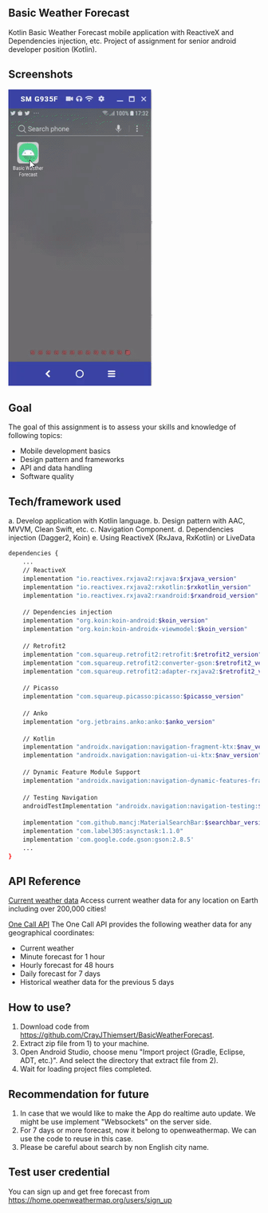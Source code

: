 ## Basic Weather Forecast
Kotlin Basic Weather Forecast mobile application with ReactiveX and Dependencies injection, etc.
Project of assignment for senior android developer position (Kotlin).

## Screenshots
![](video/how_to_use_app.gif)

##  Goal
The goal of this assignment is to assess your skills and knowledge of following topics:

* Mobile development basics
* Design pattern and frameworks
* API and data handling
* Software quality


## Tech/framework used
a. Develop application with Kotlin language.
b. Design pattern with AAC, MVVM, Clean Swift, etc.
c. Navigation Component.
d. Dependencies injection (Dagger2, Koin)
e. Using ReactiveX (RxJava, RxKotlin) or LiveData

```sh
dependencies {
    ...
    // ReactiveX
    implementation "io.reactivex.rxjava2:rxjava:$rxjava_version"
    implementation "io.reactivex.rxjava2:rxkotlin:$rxkotlin_version"
    implementation "io.reactivex.rxjava2:rxandroid:$rxandroid_version"

    // Dependencies injection
    implementation "org.koin:koin-android:$koin_version"
    implementation "org.koin:koin-androidx-viewmodel:$koin_version"

    // Retrofit2
    implementation "com.squareup.retrofit2:retrofit:$retrofit2_version"
    implementation "com.squareup.retrofit2:converter-gson:$retrofit2_version"
    implementation "com.squareup.retrofit2:adapter-rxjava2:$retrofit2_version"

    // Picasso
    implementation "com.squareup.picasso:picasso:$picasso_version"

    // Anko
    implementation "org.jetbrains.anko:anko:$anko_version"

    // Kotlin
    implementation "androidx.navigation:navigation-fragment-ktx:$nav_version"
    implementation "androidx.navigation:navigation-ui-ktx:$nav_version"

    // Dynamic Feature Module Support
    implementation "androidx.navigation:navigation-dynamic-features-fragment:$nav_version"

    // Testing Navigation
    androidTestImplementation "androidx.navigation:navigation-testing:$nav_version"

    implementation "com.github.mancj:MaterialSearchBar:$searchbar_version"
    implementation "com.label305:asynctask:1.1.0"
    implementation 'com.google.code.gson:gson:2.8.5'
    ...
}
```

## API Reference
[Current weather data](https://openweathermap.org/current)
Access current weather data for any location on Earth including over 200,000 cities!

[One Call API](https://openweathermap.org/api/one-call-api)
The One Call API provides the following weather data for any geographical coordinates:
* Current weather
* Minute forecast for 1 hour
* Hourly forecast for 48 hours
* Daily forecast for 7 days
* Historical weather data for the previous 5 days

## How to use?
1. Download code from <https://github.com/CrayJThiemsert/BasicWeatherForecast>.
2. Extract zip file from 1) to your machine.
3. Open Android Studio, choose menu "Import project (Gradle, Eclipse, ADT, etc.)". And select the directory that extract file from 2).
4. Wait for loading project files completed.

## Recommendation for future
1) In case that we would like to make the App do realtime auto update. We might be use implement "Websockets" on the server side.
2) For 7 days or more forecast, now it belong to openweathermap. We can use the code to reuse in this case.
3) Please be careful about search by non English city name.

## Test user credential
You can sign up and get free forecast from
https://home.openweathermap.org/users/sign_up
